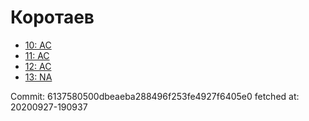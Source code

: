 # Коротаев
- [10: AC](10.md)
- [11: AC](11.md)
- [12: AC](12.md)
- [13: NA](13.md)

Commit: 6137580500dbeaeba288496f253fe4927f6405e0
 fetched at: 20200927-190937
